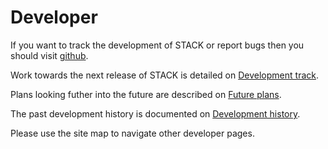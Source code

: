 # Developer

If you want to track the development of STACK or report bugs then you should visit [github](https://github.com/maths/moodle-qtype_stack).

Work towards the next release of STACK is detailed on [Development track](Development_track.md).

Plans looking futher into the future are described on [Future plans](Future_plans.md).

The past development history is documented on [Development history](Development_history.md).

Please use the site map to navigate other developer pages.
